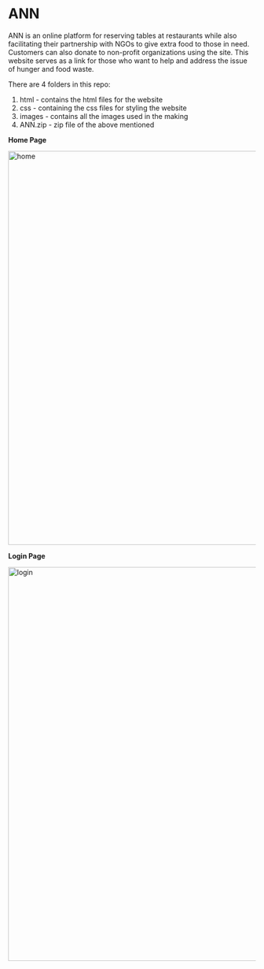 # ANN

ANN is an online platform for reserving tables at restaurants while also facilitating their partnership with NGOs to give extra food to those in need. Customers can also donate to non-profit organizations using the site. This website serves as a link for those who want to help and address the issue of hunger and food waste.

There are 4 folders in this repo:
  1. html - contains the html files for the website
  2. css - containing the css files for styling the website
  3. images - contains all the images used in the making
  4. ANN.zip - zip file of the above mentioned


**Home Page**  

<img width="800" alt="home" align="center" src="https://user-images.githubusercontent.com/46835432/236502227-6db05861-150f-47d4-a25a-176341bcfbfa.png">


**Login Page**

<img width="800" alt="login" src="https://user-images.githubusercontent.com/46835432/236502458-dd6e7174-beff-461a-be70-38b56d61a3d3.png">
